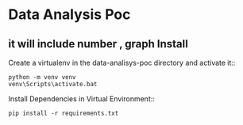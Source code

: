 # Data Analysis Poc
it will include number , graph
Install
-------
Create a virtualenv in the data-analisys-poc directory and activate it::

    python -m venv venv
    venv\Scripts\activate.bat

Install Dependencies in Virtual Environment::

    pip install -r requirements.txt